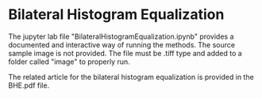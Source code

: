 # Bilateral Histogram Equalization

The jupyter lab file "BilateralHistogramEqualization.ipynb" provides a documented and interactive way of running the methods.
The source sample image is not provided. The file must be .tiff type and added to a folder called "image" to properly run.

The related article for the bilateral histogram equalization is provided in the BHE.pdf file.
